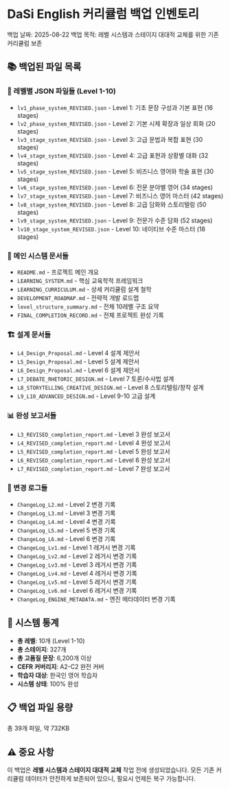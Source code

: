 # DaSi English 커리큘럼 백업 인벤토리

백업 날짜: 2025-08-22
백업 목적: 레벨 시스템과 스테이지 대대적 교체를 위한 기존 커리큘럼 보존

## 📚 백업된 파일 목록

### 🎯 레벨별 JSON 파일들 (Level 1-10)
- `lv1_phase_system_REVISED.json` - Level 1: 기초 문장 구성과 기본 표현 (16 stages)
- `lv2_phase_system_REVISED.json` - Level 2: 기본 시제 확장과 일상 회화 (20 stages)
- `lv3_stage_system_REVISED.json` - Level 3: 고급 문법과 복합 표현 (30 stages)
- `lv4_stage_system_REVISED.json` - Level 4: 고급 표현과 상황별 대화 (32 stages)
- `lv5_stage_system_REVISED.json` - Level 5: 비즈니스 영어와 학술 표현 (30 stages)
- `lv6_stage_system_REVISED.json` - Level 6: 전문 분야별 영어 (34 stages)
- `lv7_stage_system_REVISED.json` - Level 7: 비즈니스 영어 마스터 (42 stages)
- `lv8_stage_system_REVISED.json` - Level 8: 고급 담화와 스토리텔링 (50 stages)
- `lv9_stage_system_REVISED.json` - Level 9: 전문가 수준 담화 (52 stages)
- `lv10_stage_system_REVISED.json` - Level 10: 네이티브 수준 마스터 (18 stages)

### 📖 메인 시스템 문서들
- `README.md` - 프로젝트 메인 개요
- `LEARNING_SYSTEM.md` - 핵심 교육학적 프레임워크
- `LEARNING_CURRICULUM.md` - 상세 커리큘럼 설계 철학
- `DEVELOPMENT_ROADMAP.md` - 전략적 개발 로드맵
- `level_structure_summary.md` - 전체 10레벨 구조 요약
- `FINAL_COMPLETION_RECORD.md` - 전체 프로젝트 완성 기록

### 🏗️ 설계 문서들
- `L4_Design_Proposal.md` - Level 4 설계 제안서
- `L5_Design_Proposal.md` - Level 5 설계 제안서
- `L6_Design_Proposal.md` - Level 6 설계 제안서
- `L7_DEBATE_RHETORIC_DESIGN.md` - Level 7 토론/수사법 설계
- `L8_STORYTELLING_CREATIVE_DESIGN.md` - Level 8 스토리텔링/창작 설계
- `L9_L10_ADVANCED_DESIGN.md` - Level 9-10 고급 설계

### 📊 완성 보고서들
- `L3_REVISED_completion_report.md` - Level 3 완성 보고서
- `L4_REVISED_completion_report.md` - Level 4 완성 보고서
- `L5_REVISED_completion_report.md` - Level 5 완성 보고서
- `L6_REVISED_completion_report.md` - Level 6 완성 보고서
- `L7_REVISED_completion_report.md` - Level 7 완성 보고서

### 📝 변경 로그들
- `ChangeLog_L2.md` - Level 2 변경 기록
- `ChangeLog_L3.md` - Level 3 변경 기록
- `ChangeLog_L4.md` - Level 4 변경 기록
- `ChangeLog_L5.md` - Level 5 변경 기록
- `ChangeLog_L6.md` - Level 6 변경 기록
- `ChangeLog_Lv1.md` - Level 1 레거시 변경 기록
- `ChangeLog_Lv2.md` - Level 2 레거시 변경 기록
- `ChangeLog_Lv3.md` - Level 3 레거시 변경 기록
- `ChangeLog_Lv4.md` - Level 4 레거시 변경 기록
- `ChangeLog_Lv5.md` - Level 5 레거시 변경 기록
- `ChangeLog_Lv6.md` - Level 6 레거시 변경 기록
- `ChangeLog_ENGINE_METADATA.md` - 엔진 메타데이터 변경 기록

## 🔢 시스템 통계
- **총 레벨**: 10개 (Level 1-10)
- **총 스테이지**: 327개
- **총 고품질 문장**: 6,200개 이상
- **CEFR 커버리지**: A2-C2 완전 커버
- **학습자 대상**: 한국인 영어 학습자
- **시스템 상태**: 100% 완성

## 📋 백업 파일 용량
총 39개 파일, 약 732KB

## ⚠️ 중요 사항
이 백업은 **레벨 시스템과 스테이지 대대적 교체** 작업 전에 생성되었습니다.
모든 기존 커리큘럼 데이터가 안전하게 보존되어 있으니, 필요시 언제든 복구 가능합니다.
